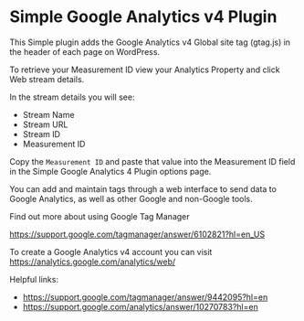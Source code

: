 # Simple Google Analytics v4 Plugin

This Simple plugin adds the Google Analytics v4 Global site tag (gtag.js) 
in the header of each page on WordPress.

To retrieve your Measurement ID view your Analytics Property and click Web stream details. 

In the stream details you will see:
- Stream Name
- Stream URL
- Stream ID
- Measurement ID

Copy the `Measurement ID` and paste that value into the Measurement ID field in the Simple Google Analytics 4 Plugin options page.

You can add and maintain tags through a web interface to send data to Google Analytics, as well as other Google and non-Google tools. 

Find out more about using Google Tag Manager

https://support.google.com/tagmanager/answer/6102821?hl=en_US

To create a Google Analytics v4 account you can visit
https://analytics.google.com/analytics/web/

Helpful links:
- https://support.google.com/tagmanager/answer/9442095?hl=en
- https://support.google.com/analytics/answer/10270783?hl=en

